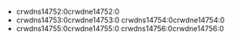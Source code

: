 - crwdns14752:0crwdne14752:0
- crwdns14753:0crwdne14753:0 crwdns14754:0crwdne14754:0
- crwdns14755:0crwdne14755:0 crwdns14756:0crwdne14756:0